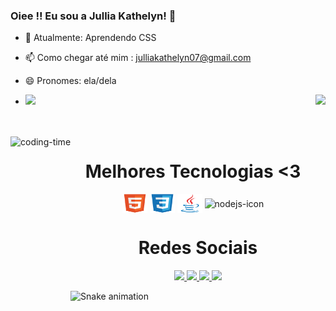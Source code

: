 ### Oiee !! Eu sou a Jullia Kathelyn! 👋

- 🌱 Atualmente: Aprendendo CSS
- 📫 Como chegar até mim : julliakathelyn07@gmail.com
- 😄 Pronomes: ela/dela

- <div>
  
  <img  height="180em" src="https://github-readme-stats.vercel.app/api?username=julliakathelyn&show_icons=true&theme=midnight-purple&include_all_commits=true&count_private=true"/>
  <img align="right" height="180em" src="https://github-readme-stats.vercel.app/api/top-langs/?username=julliakathelyn&layout=compact&langs_count=16&theme=midnight-purple"/>
</div>
<br>

<div  align="center"> 
  <div style="display: inline_block"><br>
    <img align="left" height="250" alt="coding-time" src="code.gif">
    <h1 align="center">Melhores Tecnologias <3</h1>
    <img align="center" height="30" width="40" alt="html-icon" src="https://raw.githubusercontent.com/devicons/devicon/master/icons/html5/html5-original.svg">
    <img align="center" height="30" width="40" alt="css-icon" src="https://raw.githubusercontent.com/devicons/devicon/master/icons/css3/css3-original.svg">
    <img align="center" height="30" width="40" alt="nodejs-icon" src="https://github.com/devicons/devicon/blob/master/icons/java/java-original.svg?short_path=051bf25)">
    <img align="center" height="30" width="40" alt="nodejs-icon" src="https://raw.githubusercontent.com/jmnote/z-icons/master/svg/cpp.svg">
   </div>
    
  
  <h1 align="center">Redes Sociais</h1>
    <a href = "mailto: work.luigi.fonseca@gmail.com">
      <img width="30" src="gmail.svg">
    </a>
    <a href = "https://www.linkedin.com/in/luigi-gottardello-fonseca-44651a205/">
      <img width="25" src="linkedin.svg">
    </a>
    <a href = "https://www.youtube.com/channel/UCd5Ivcm28R1C3fCQKbOx2cg">
      <img width="35" src="youtube.svg">
    </a>
    <a href = "https://www.instagram.com/devparadev/">
      <img width="25" src="instagram.png">
    </a>
</div>
  
![Snake animation](https://github.com/LuigiGF/LuigiGF/blob/output/github-contribution-grid-snake.svg)
